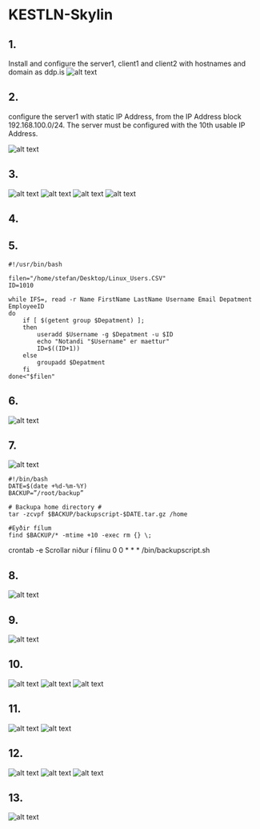 # KESTLN-Skylin

## 1.
Install and configure the server1, client1 and client2 with hostnames and domain as ddp.is
![alt text](https://github.com/Stefan-Orn/KESTLN-Skylin/blob/main/hostname%20og%20domain.png)

## 2.
configure the server1 with static IP Address, from the IP Address block 192.168.100.0/24.
The server must be configured with the 10th usable IP Address.

![alt text](https://github.com/Stefan-Orn/KESTLN-Skylin/blob/main/IP%20addr.png)

## 3.
![alt text](https://github.com/Stefan-Orn/KESTLN-Skylin/blob/main/DHCP%20setup.png)
![alt text](https://github.com/Stefan-Orn/KESTLN-Skylin/blob/main/DHCP%20eht38.png)
![alt text](https://github.com/Stefan-Orn/KESTLN-Skylin/blob/main/DHCP%20prove%20a%20client.png)
![alt text](https://github.com/Stefan-Orn/KESTLN-Skylin/blob/main/DHCP%20alltaf%20sama%20sagan.png)

## 4.


## 5.
```shell
#!/usr/bin/bash

filen="/home/stefan/Desktop/Linux_Users.CSV"
ID=1010

while IFS=, read -r Name FirstName LastName Username Email Depatment EmployeeID 
do
	if [ $(getent group $Depatment) ];
	then
		useradd $Username -g $Depatment -u $ID
		echo "Notandi "$Username" er maettur"
		ID=$((ID+1))
	else
		groupadd $Depatment
	fi
done<"$filen"
```

## 6.
![alt text](https://github.com/Stefan-Orn/KESTLN-Skylin/blob/main/Screenshot%202021-12-11%20151121.png)

## 7.
![alt text]()
```shell
#!/bin/bash
DATE=$(date +%d-%m-%Y)
BACKUP=”/root/backup”

# Backupa home directory #
tar -zcvpf $BACKUP/backupscript-$DATE.tar.gz /home

#Eyðir fílum
find $BACKUP/* -mtime +10 -exec rm {} \;
```
crontab -e
Scrollar niður í filinu
0 0 * * * /bin/backupscript.sh

## 8.
![alt text]()

## 9. 
![alt text]()

## 10.
![alt text](https://github.com/Stefan-Orn/KESTLN-Skylin/blob/main/postbox%20midgame.png)
![alt text](https://github.com/Stefan-Orn/KESTLN-Skylin/blob/main/postfix%20lategame.png)
![alt text](https://github.com/Stefan-Orn/KESTLN-Skylin/blob/main/postfix%20test.png)

## 11.
![alt text](https://github.com/Stefan-Orn/KESTLN-Skylin/blob/main/prentara%20commands.png)
![alt text](https://github.com/Stefan-Orn/KESTLN-Skylin/blob/main/Prentarara.png)

## 12.
![alt text](https://github.com/Stefan-Orn/KESTLN-Skylin/blob/main/RSAkey%20byrjun.png)
![alt text](https://github.com/Stefan-Orn/KESTLN-Skylin/blob/main/SSH%20fyrir%20client.png)
![alt text](https://github.com/Stefan-Orn/KESTLN-Skylin/blob/main/Bruh%20SSH.png)

## 13.
![alt text]()
